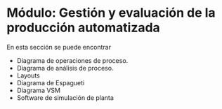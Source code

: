# Módulo: Gestión y evaluación de la producción automatizada

En esta sección se puede encontrar
<ul>
  <li> Diagrama de operaciones de proceso. </li>
  <li> Diagrama de análisis de proceso.</li>
  <li> Layouts </li>
  <li> Diagrama de Espagueti </li>
  <li> Diagrama VSM </li>
  <li> Software de simulación de planta </li>
</ul>
